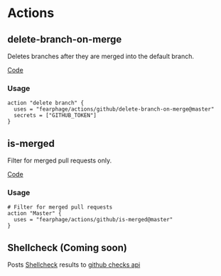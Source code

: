  # Actions

## delete-branch-on-merge

Deletes branches after they are merged into the default branch.

[Code](https://github.com/fearphage/actions/tree/master/github/delete-branch-on-merge)

### Usage

```
action "delete branch" {
  uses = "fearphage/actions/github/delete-branch-on-merge@master"
  secrets = ["GITHUB_TOKEN"]
}
```

## is-merged

Filter for merged pull requests only.

[Code](https://github.com/fearphage/actions/tree/master/github/is-merged)

### Usage
```
# Filter for merged pull requests
action "Master" {
  uses = "fearphage/actions/github/is-merged@master"
}
```

## Shellcheck (Coming soon)

Posts [Shellcheck](https://github.com/koalaman/shellcheck) results to [github checks api](https://developer.github.com/v3/checks/)

